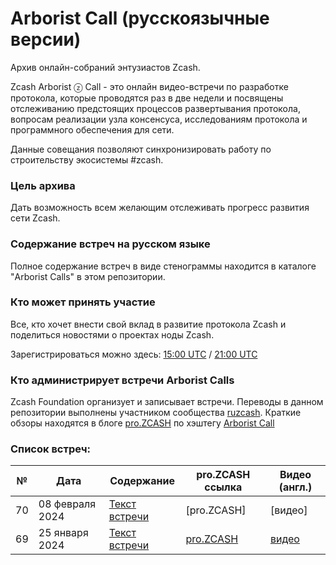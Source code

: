 # Arborist Call (русскоязычные версии)
Архив онлайн-собраний энтузиастов Zcash.

Zcash Arborist ⓩ Call - это онлайн видео-встречи по разработке протокола, которые проводятся раз в две недели и посвящены отслеживанию предстоящих процессов развертывания протокола, вопросам реализации узла консенсуса, исследованиям протокола и программного обеспечения для сети.

Данные совещания позволяют синхронизировать работу по строительству экосистемы #zcash.

### Цель архива
Дать возможность всем желающим отслеживать прогресс развития сети Zcash.

### Cодержание встреч на русском языке
Полное содержание встреч в виде стенограммы находится в каталоге "Arborist Calls" в этом репозитории.

### Кто может принять участие
Все, кто хочет внести свой вклад в развитие протокола Zcash и поделиться новостями о проектах ноды Zcash.

Зарегистрироваться можно здесь: [15:00 UTC](https://zfnd-org.zoom.us/webinar/register/WN_42A2bMIiSziGGNG3MTEcqQ) / [21:00 UTC](https://zfnd-org.zoom.us/webinar/register/WN_Y4yuMoPuS-u87aBhfpMHhg)

### Кто администрирует встречи Arborist Calls
Zcash Foundation организует и записывает встречи. Переводы в данном репозитории выполнены участником сообщества [ruzcash](https://twitter.com/ruZCASH). Краткие обзоры находятся в блоге [pro.ZCASH](https://pro.zcash.ru/) по хэштегу [Arborist Call](https://pro.zcash.ru/tag/arborist-call)

### Список встреч:

 №  | Дата                             | Содержание     | pro.ZCASH ссылка   | Видео (англ.)        |
--- | -------------------------------- |--------------- | ------------------ | -------------------- |
70 | 08 февраля 2024 | [Текст встречи](https://github.com/ruzcash/arboretum-notes/blob/main/%D0%9F%D0%BE%D0%BB%D0%BD%D0%BE%D0%B5%20%D1%81%D0%BE%D0%B4%D0%B5%D1%80%D0%B6%D0%B0%D0%BD%D0%B8%D0%B5%20%D0%B2%D1%81%D1%82%D1%80%D0%B5%D1%87%20Arborist%20Call/%D0%A1%D0%BE%D0%B4%D0%B5%D1%80%D0%B6%D0%B0%D0%BD%D0%B8%D0%B5%20%D0%B2%D1%81%D1%82%D1%80%D0%B5%D1%87%D0%B8%20Arborist%20Call%2069.md) |  [pro.ZCASH] | [видео] |
69 | 25 января 2024 | [Текст встречи](https://github.com/ruzcash/arboretum-notes/blob/main/%D0%9F%D0%BE%D0%BB%D0%BD%D0%BE%D0%B5%20%D1%81%D0%BE%D0%B4%D0%B5%D1%80%D0%B6%D0%B0%D0%BD%D0%B8%D0%B5%20%D0%B2%D1%81%D1%82%D1%80%D0%B5%D1%87%20Arborist%20Call/%D0%A1%D0%BE%D0%B4%D0%B5%D1%80%D0%B6%D0%B0%D0%BD%D0%B8%D0%B5%20%D0%B2%D1%81%D1%82%D1%80%D0%B5%D1%87%D0%B8%20Arborist%20Call%2070.md) | [pro.ZCASH](https://pro.zcash.ru/novosti-zcash-79) | [видео](https://www.youtube.com/watch?v=wREfP2QAFCc) |
